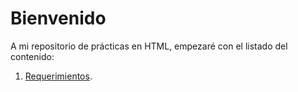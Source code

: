 # Bienvenido

A mi repositorio de prácticas en HTML, empezaré con el listado del contenido:

1. [Requerimientos]().